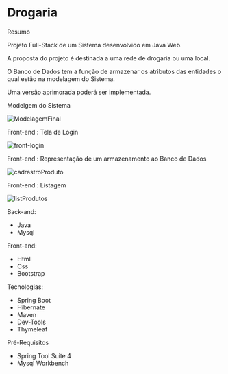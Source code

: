 # Drogaria

Resumo

Projeto Full-Stack de um Sistema desenvolvido em Java Web.


A proposta do projeto é destinada a uma rede de drogaria ou uma local.

O Banco de Dados tem a função de armazenar os atributos das entidades o qual estão na modelagem do Sistema.

Uma versão aprimorada poderá ser implementada.

Modelgem do Sistema 

![ModelagemFinal](https://user-images.githubusercontent.com/63932833/146475894-fbe8c0ec-8c65-4c14-b73d-9500762950f8.png)





Front-end : Tela de Login

![front-login](https://user-images.githubusercontent.com/63932833/146476026-d2595d61-58cd-4cca-b6bc-19acc51cdf74.png)





Front-end : Representação de um armazenamento ao Banco de Dados 



![cadrastroProduto](https://user-images.githubusercontent.com/63932833/146476311-17f56baa-3738-48be-8aac-0e0952485c4f.png)




Front-end : Listagem 

![listProdutos](https://user-images.githubusercontent.com/63932833/146476378-324d2d9f-41bf-4a98-b41a-5c72198e70e6.png)





Back-and:

* Java
* Mysql

Front-and:

* Html
* Css
* Bootstrap

Tecnologias:

* Spring Boot
* Hibernate
* Maven
* Dev-Tools
* Thymeleaf

Pré-Requisitos

* Spring Tool Suite 4 
* Mysql Workbench



